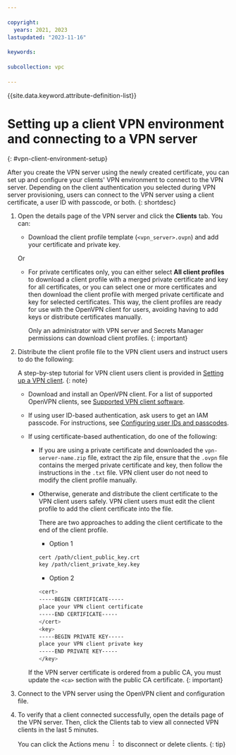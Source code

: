 ```yaml
---

copyright:
  years: 2021, 2023
lastupdated: "2023-11-16"

keywords:

subcollection: vpc

---
```


{{site.data.keyword.attribute-definition-list}}

# Setting up a client VPN environment and connecting to a VPN server
{: #vpn-client-environment-setup}

After you create the VPN server using the newly created certificate, you can set up and configure your clients' VPN environment to connect to the VPN server. Depending on the client authentication you selected during VPN server provisioning, users can connect to the VPN server using a client certificate, a user ID with passcode, or both.
{: shortdesc}

1. Open the details page of the VPN server and click the **Clients** tab. You can:
   * Download the client profile template (`<vpn_server>.ovpn`) and add your certificate and private key.

   Or
   * For private certificates only, you can either select **All client profiles** to download a client profile with a merged private certificate and key for all certificates, or you can select one or more certificates and then download the client profile with merged private certificate and key for selected certificates. This way, the client profiles are ready for use with the OpenVPN client for users, avoiding having to add keys or distribute certificates manually.

      Only an administrator with VPN server and Secrets Manager permissions can download client profiles.
      {: important}

1. Distribute the client profile file to the VPN client users and instruct users to do the following:

   A step-by-step tutorial for VPN client users client is provided in [Setting up a VPN client](/docs/vpc?topic=vpc-setting-up-vpn-client).
   {: note}

   * Download and install an OpenVPN client. For a list of supported OpenVPN clients, see [Supported VPN client software](/docs/vpc?topic=vpc-client-to-site-vpn-planning#vpn-client-software).
   * If using user ID-based authentication, ask users to get an IAM passcode. For instructions, see [Configuring user IDs and passcodes](/docs/vpc?topic=vpc-client-to-site-authentication#client-to-site-configuration-passcode).
   * If using certificate-based authentication, do one of the following:
      * If you are using a private certificate and downloaded the `vpn-server-name.zip` file, extract the zip file, ensure that the `.ovpn` file contains the merged private certificate and key, then follow the instructions in the `.txt` file. VPN client user do not need to modify the client profile manually.
      * Otherwise, generate and distribute the client certificate to the VPN client users safely. VPN client users must edit the client profile to add the client certificate into the file.

         There are two approaches to adding the client certificate to the end of the client profile.

         * Option 1

         ```sh
         cert /path/client_public_key.crt
         key /path/client_private_key.key
         ```

         * Option 2

         ```sh
         <cert>
         -----BEGIN CERTIFICATE-----
         place your VPN client certificate
         -----END CERTIFICATE-----
         </cert>
         <key>
         -----BEGIN PRIVATE KEY-----
         place your VPN client private key
         -----END PRIVATE KEY-----
         </key>
         ```

      If the VPN server certificate is ordered from a public CA, you must update the `<ca>` section with the public CA certificate.
      {: important}

1. Connect to the VPN server using the OpenVPN client and configuration file.
1. To verify that a client connected successfully, open the details page of the VPN server. Then, click the Clients tab to view all connected VPN clients in the last 5 minutes.

   You can click the Actions menu ![Actions menu](images/overflow.png) to disconnect or delete clients.
   {: tip}
